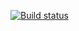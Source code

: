 [![Build status](https://ci.appveyor.com/api/projects/status/vtq8lly8itobc7a9?svg=true)](https://ci.appveyor.com/project/naperdishdasame/apici)
